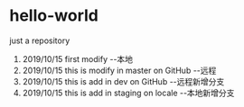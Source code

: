 # hello-world
just a repository

1. 2019/10/15 first modify --本地
2. 2019/10/15 this is modify in master on GitHub --远程
3. 2019/10/15 this is add in dev on GitHub --远程新增分支
4. 2019/10/15 this is add in staging on locale --本地新增分支